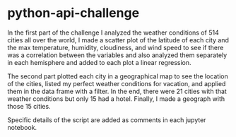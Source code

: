 # python-api-challenge

In the first part of the challenge I analyzed the weather conditions of 514 cities all over the world, I made a scatter plot of the latitude of each city and the max temperature, humidity, cloudiness, and wind speed to see if there was a correlation between the variables and also analyzed them separately in each hemisphere and added to each plot a linear regression. 

The second part plotted each city in a geographical map to see the location of the cities, listed my perfect weather conditions for vacation, and applied them in the data frame with a filter. In the end, there were 21 cities with that weather conditions but only 15 had a hotel. Finally, I made a geograph with those 15 cities. 


Specific details of the script are added as comments in each jupyter notebook.
